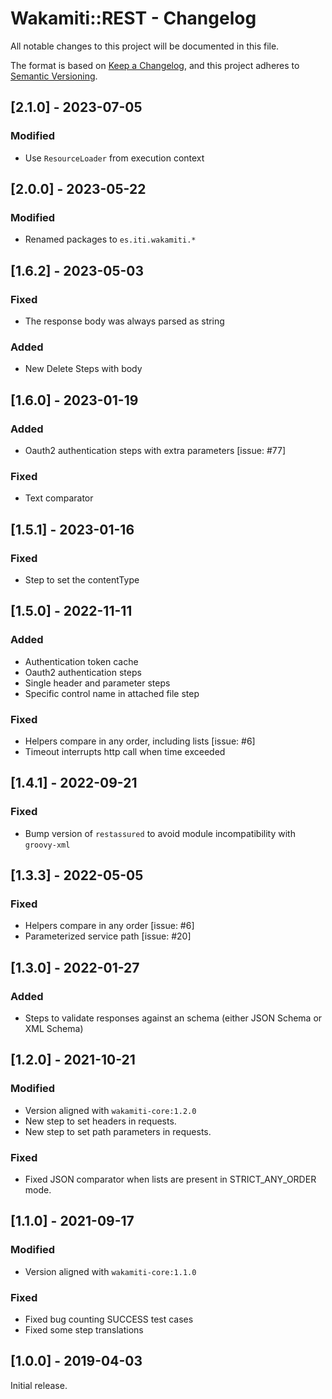 # Wakamiti::REST - Changelog

All notable changes to this project will be documented in this file.

The format is based on [Keep a Changelog][1],
and this project adheres to [Semantic Versioning][2].

## [2.1.0] - 2023-07-05

### Modified

- Use `ResourceLoader` from execution context


## [2.0.0] - 2023-05-22

### Modified

- Renamed packages to ```es.iti.wakamiti.*```


## [1.6.2] - 2023-05-03

### Fixed

- The response body was always parsed as string

### Added

- New Delete Steps with body

## [1.6.0] - 2023-01-19

### Added

- Oauth2 authentication steps with extra parameters [issue: #77]

### Fixed

- Text comparator

## [1.5.1] - 2023-01-16

### Fixed

- Step to set the contentType

## [1.5.0] - 2022-11-11

### Added

- Authentication token cache
- Oauth2 authentication steps
- Single header and parameter steps
- Specific control name in attached file step

### Fixed

- Helpers compare in any order, including lists [issue: #6]
- Timeout interrupts http call when time exceeded

## [1.4.1] - 2022-09-21

### Fixed

- Bump version of `restassured` to avoid module incompatibility with `groovy-xml`

## [1.3.3] - 2022-05-05

### Fixed

- Helpers compare in any order [issue: #6]
- Parameterized service path [issue: #20]

## [1.3.0] - 2022-01-27

### Added

- Steps to validate responses against an schema (either JSON Schema or XML Schema)

## [1.2.0] - 2021-10-21

### Modified

- Version aligned with `wakamiti-core:1.2.0`
- New step to set headers in requests.
- New step to set path parameters in requests.

### Fixed

- Fixed JSON comparator when lists are present in STRICT_ANY_ORDER mode.

## [1.1.0] - 2021-09-17

### Modified

- Version aligned with `wakamiti-core:1.1.0`

### Fixed

- Fixed bug counting SUCCESS test cases
- Fixed some step translations

  
## [1.0.0] - 2019-04-03

Initial release.  


[1]: <https://keepachangelog.com>
[2]: <https://semver.org>

